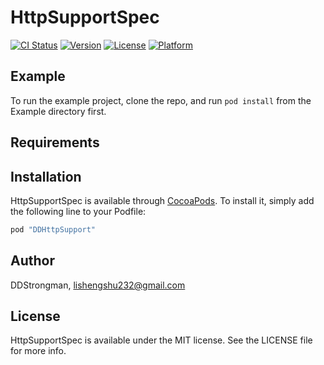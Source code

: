 # HttpSupportSpec

[![CI Status](http://img.shields.io/travis/DDStrongman/HttpSupportSpec.svg?style=flat)](https://travis-ci.org/DDStrongman/HttpSupportSpec)
[![Version](https://img.shields.io/cocoapods/v/HttpSupportSpec.svg?style=flat)](http://cocoapods.org/pods/HttpSupportSpec)
[![License](https://img.shields.io/cocoapods/l/HttpSupportSpec.svg?style=flat)](http://cocoapods.org/pods/HttpSupportSpec)
[![Platform](https://img.shields.io/cocoapods/p/HttpSupportSpec.svg?style=flat)](http://cocoapods.org/pods/HttpSupportSpec)

## Example

To run the example project, clone the repo, and run `pod install` from the Example directory first.

## Requirements

## Installation

HttpSupportSpec is available through [CocoaPods](http://cocoapods.org). To install
it, simply add the following line to your Podfile:

```ruby
pod "DDHttpSupport"
```

## Author

DDStrongman, lishengshu232@gmail.com

## License

HttpSupportSpec is available under the MIT license. See the LICENSE file for more info.
